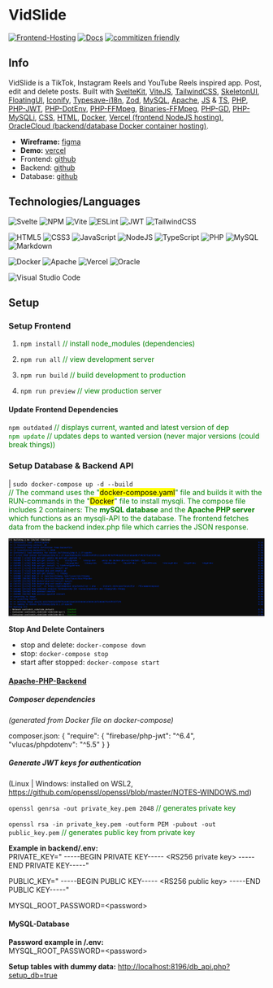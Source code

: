 # VidSlide

[![Frontend-Hosting](https://therealsujitk-vercel-badge.vercel.app/?app=svelte-kit-vid-slide)](https://svelte-kit-vid-slide.vercel.app)
[![Docs](https://github.com/jonasfroeller/SvelteKit_VidSlide/actions/workflows/pages/pages-build-deployment/badge.svg)](https://jonasfroeller.github.io/SvelteKit_VidSlide/)
[![commitizen friendly](https://img.shields.io/badge/commitizen-friendly-brightgreen.svg)](http://commitizen.github.io/cz-cli/)

## Info  

VidSlide is a TikTok, Instagram Reels and YouTube Reels inspired app. Post, edit and delete posts. Built with [SvelteKit](https://kit.svelte.dev/), [ViteJS](https://vitejs.dev/), [TailwindCSS](https://tailwindcss.com/), [SkeletonUI](https://www.skeleton.dev/), [FloatingUI](https://floating-ui.com/), [Iconify](https://iconify.design/), [Typesave-i18n](https://github.com/ivanhofer/typesafe-i18n), [Zod](https://zod.dev/), [MySQL](https://hub.docker.com/layers/library/mysql/8.0.32/images/sha256-c86dfd69b3d1437e5d192447f0bdc57407d48bd379b97a453e11d72b97962e3b?context=explore), [Apache](https://hub.docker.com/layers/library/php/8.1.17-apache/images/sha256-21925d36ebc3a183aec51ffa417d31c89f97aedca8017ab9ddfd1e2bc80102a6?context=explore), [JS](https://www.w3schools.com/js/js_versions.asp) & [TS](https://www.typescriptlang.org/), [PHP](https://www.php.net/manual/de/intro-whatis.php), [PHP-JWT](https://github.com/firebase/php-jwt), [PHP-DotEnv](https://github.com/vlucas/phpdotenv), [PHP-FFMpeg](https://github.com/PHP-FFMpeg/PHP-FFMpeg), [Binaries-FFMpeg](https://ffmpeg.org/), [PHP-GD](https://www.php.net/manual/de/book.image.php), [PHP-MySQLi](https://www.php.net/manual/de/book.mysqli.php), [CSS](https://www.w3schools.com/css/), [HTML](https://www.w3schools.in/html/history), [Docker](https://www.docker.com/), [Vercel (frontend NodeJS hosting)](https://vercel.com/), [OracleCloud (backend/database Docker container hosting)](https://www.oracle.com/de/cloud/).

* **Wireframe:** [figma](https://figma.com/file/jAorHmVSyFGXCQxHzR57w6/VidSlide?node-id=0%3A1&t=hr9c5Co75ePuGCz3-1)
* **Demo:** [vercel](https://svelte-kit-vid-slide.vercel.app)
* Frontend: [github](https://github.com/jonasfroeller/SvelteKit_VidSlide/tree/master/frontend)
* Backend: [github](https://github.com/jonasfroeller/SvelteKit_VidSlide/tree/master/backend)
* Database: [github](https://github.com/jonasfroeller/SvelteKit_VidSlide/tree/master/database)

## Technologies/Languages

![Svelte](https://img.shields.io/badge/svelte-%23f1413d.svg?style=for-the-badge&logo=svelte&logoColor=white)
![NPM](https://img.shields.io/badge/NPM-%23CB3837.svg?style=for-the-badge&logo=npm&logoColor=white)
![Vite](https://img.shields.io/badge/vite-%23646CFF.svg?style=for-the-badge&logo=vite&logoColor=white)
![ESLint](https://img.shields.io/badge/ESLint-4B3263?style=for-the-badge&logo=eslint&logoColor=white)
![JWT](https://img.shields.io/badge/JWT-black?style=for-the-badge&logo=JSON%20web%20tokens)
![TailwindCSS](https://img.shields.io/badge/tailwindcss-%2338B2AC.svg?style=for-the-badge&logo=tailwind-css&logoColor=white)

![HTML5](https://img.shields.io/badge/html5-%23E34F26.svg?style=for-the-badge&logo=html5&logoColor=white)
![CSS3](https://img.shields.io/badge/css3-%231572B6.svg?style=for-the-badge&logo=css3&logoColor=white)
![JavaScript](https://img.shields.io/badge/javascript-%23323330.svg?style=for-the-badge&logo=javascript&logoColor=%23F7DF1E)
![NodeJS](https://img.shields.io/badge/node.js-6DA55F?style=for-the-badge&logo=node.js&logoColor=white)
![TypeScript](https://img.shields.io/badge/typescript-%23007ACC.svg?style=for-the-badge&logo=typescript&logoColor=white)
![PHP](https://img.shields.io/badge/php-%23777BB4.svg?style=for-the-badge&logo=php&logoColor=white)
![MySQL](https://img.shields.io/badge/mysql-%2300f.svg?style=for-the-badge&logo=mysql&logoColor=white)
![Markdown](https://img.shields.io/badge/markdown-%23000000.svg?style=for-the-badge&logo=markdown&logoColor=white)

![Docker](https://img.shields.io/badge/docker-%230db7ed.svg?style=for-the-badge&logo=docker&logoColor=white)
![Apache](https://img.shields.io/badge/apache-%23D42029.svg?style=for-the-badge&logo=apache&logoColor=white)
![Vercel](https://img.shields.io/badge/vercel-%23000000.svg?style=for-the-badge&logo=vercel&logoColor=white)
![Oracle](https://img.shields.io/badge/Oracle-F80000?style=for-the-badge&logo=oracle&logoColor=white)

![Visual Studio Code](https://img.shields.io/badge/Visual%20Studio%20Code-0078d7.svg?style=for-the-badge&logo=visual-studio-code&logoColor=white)

## Setup

### Setup Frontend

1. `npm install` <span style="color:green">// install node_modules (dependencies)</span>

2. `npm run all` <span style="color:green">// view development server</span>

3. `npm run build` <span style="color:green">// build development to production</span>

4. `npm run preview` <span style="color:green">// view production server</span>

#### Update Frontend Dependencies

`npm outdated` <span style="color:green">// displays current, wanted and latest version of dep  
`npm update` <span style="color:green">// updates deps to wanted version (never major versions (could break things))  

### Setup Database & Backend API

| `sudo docker-compose up -d --build`  
<span style="color:green">
// The command uses the "<mark>docker-compose.yaml</mark>" file and builds it with the RUN-commands in the "<mark>Docker</mark>" file to install mysqli.
The compose file includes 2 containers: The **mySQL database** and the **Apache PHP server** which functions as an mysqli-API to the database. The frontend fetches data from the backend index.php file which carries the JSON response.
</span>

![docker-compose](./docs/img/docker-compose-censored.png?raw=true "docker-compose")

<strong>Stop And Delete Containers</strong>

* stop and delete: `docker-compose down`  
* stop: `docker-compose stop`  
* start after stopped: `docker-compose start`

#### [Apache-PHP-Backend](https://hub.docker.com/r/jonasfroeller/vidslide-backend)

##### Composer dependencies  

<em>(generated from Docker file on docker-compose)</em>

composer.json:
{
    "require": {
        "firebase/php-jwt": "^6.4",
        "vlucas/phpdotenv": "^5.5"
    }
}

##### Generate JWT keys for authentication  

(Linux | Windows: installed on WSL2, <https://github.com/openssl/openssl/blob/master/NOTES-WINDOWS.md>)

`openssl genrsa -out private_key.pem 2048` <span style="color:green">// generates private key</span>

`openssl rsa -in private_key.pem -outform PEM -pubout -out public_key.pem` <span style="color:green">// generates public key from private key</span>  

**Example in backend/.env:**  
PRIVATE_KEY="
-----BEGIN PRIVATE KEY-----
&#60;RS256 private key&#62;
-----END PRIVATE KEY-----"

PUBLIC_KEY="
-----BEGIN PUBLIC KEY-----
&#60;RS256 public key&#62;
-----END PUBLIC KEY-----"

MYSQL_ROOT_PASSWORD=&#60;password&#62;  

#### MySQL-Database

**Password example in /.env:**  
MYSQL_ROOT_PASSWORD=&#60;password&#62;

**Setup tables with dummy data:**
[http://localhost:8196/db_api.php?setup_db=true](http://localhost:8196/db_api.php?setup_db=true)
